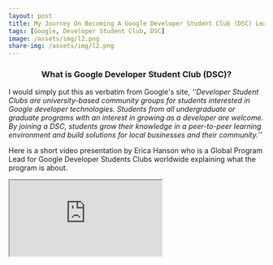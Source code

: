 ```yaml
---
layout: post
title: My Journey On Becoming A Google Developer Student Club (DSC) Lead
tags: [Google, Developer Student Club, DSC]
image: /assets/img/l2.png
share-img: /assets/img/l2.png
---
```


<center><h3>What is Google Developer Student Club (DSC)?</h3></center>

I would simply put this as verbatim from Google's site, *‘‘Developer Student Clubs are university-based community groups for students interested in Google developer technologies. Students from all undergraduate or graduate programs with an interest in growing as a developer are welcome. By joining a DSC, students grow their knowledge in a peer-to-peer learning environment and build solutions for local businesses and their community.’’*

Here is a short video presentation by Erica Hanson who is a Global Program Lead for Google Developer Students Clubs worldwide explaining what the program is about.

<div class="embed-responsive embed-responsive-16by9">
  <iframe class="embed-responsive-item" src="https://www.youtube.com/embed/98EvwIGFB7s" allowfullscreen></iframe>
</div>
<br>

